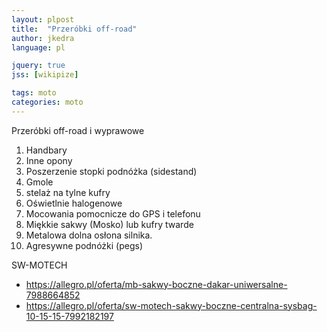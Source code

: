 ```yaml
---
layout: plpost
title:  "Przeróbki off-road"
author: jkedra
language: pl

jquery: true
jss: [wikipize]

tags: moto
categories: moto
---
```


Przeróbki off-road i wyprawowe

1. Handbary
2. Inne opony
3. Poszerzenie stopki podnóżka (sidestand)
4. Gmole
5. stelaż na tylne kufry
6. Oświetlnie halogenowe
7. Mocowania pomocnicze do GPS i telefonu
8. Miękkie sakwy (Mosko) lub kufry twarde
9. Metalowa dolna osłona silnika.
10. Agresywne podnóżki (pegs)

SW-MOTECH
* <https://allegro.pl/oferta/mb-sakwy-boczne-dakar-uniwersalne-7988664852>
* <https://allegro.pl/oferta/sw-motech-sakwy-boczne-centralna-sysbag-10-15-15-7992182197>
